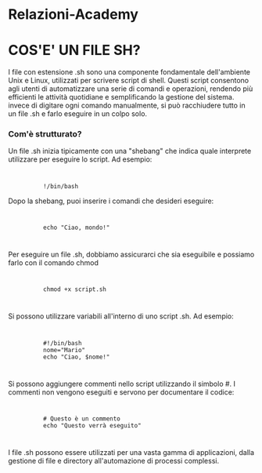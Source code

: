 # Relazioni-Academy

#
#
# COS'E' UN FILE SH?
I file con estensione .sh sono una componente fondamentale dell'ambiente Unix e Linux, utilizzati per scrivere script di shell. Questi script consentono agli utenti di automatizzare una serie di comandi e operazioni, rendendo più efficienti le attività quotidiane e semplificando la gestione del sistema. 
invece di digitare ogni comando manualmente, si può racchiudere tutto in un file .sh e farlo eseguire in un colpo solo.

### Com'è strutturato?
Un file .sh inizia tipicamente con una "shebang" che indica quale interprete utilizzare per eseguire lo script. Ad esempio:
#
              !/bin/bash
Dopo la shebang, puoi inserire i comandi che desideri eseguire:
#
              echo "Ciao, mondo!"
# 
Per eseguire un file .sh, dobbiamo assicurarci che sia eseguibile e possiamo farlo con il comando chmod
#
              chmod +x script.sh
#
Si possono utilizzare variabili all'interno di uno script .sh. Ad esempio:
#
              #!/bin/bash
              nome="Mario"
              echo "Ciao, $nome!"
#
Si possono aggiungere commenti nello script utilizzando il simbolo #. I commenti non vengono eseguiti e servono per documentare il codice:
#
              # Questo è un commento
              echo "Questo verrà eseguito"
#
I file .sh possono essere utilizzati per una vasta gamma di applicazioni, dalla gestione di file e directory all'automazione di processi complessi.
